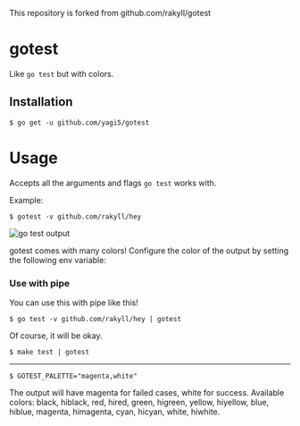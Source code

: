This repository is forked from github.com/rakyll/gotest

# gotest

Like `go test` but with colors.

## Installation

```
$ go get -u github.com/yagi5/gotest
```

# Usage

Accepts all the arguments and flags `go test` works with.

Example:

```
$ gotest -v github.com/rakyll/hey
```
![go test output](https://i.imgur.com/udjWuZx.gif)

gotest comes with many colors! Configure the color of the output by setting the following env variable:

### Use with pipe

You can use this with pipe like this!

```
$ go test -v github.com/rakyll/hey | gotest
```

Of course, it will be okay.

```
$ make test | gotest
```

---

```
$ GOTEST_PALETTE="magenta,white"
```


The output will have magenta for failed cases, white for success.
Available colors: black, hiblack, red, hired, green, higreen, yellow, hiyellow, blue, hiblue, magenta, himagenta, cyan, hicyan, white, hiwhite.
